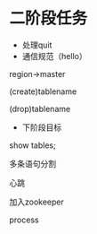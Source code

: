 # 二阶段任务

+ 处理quit
+ 通信规范（hello）

region->master

(create)tablename

(drop)tablename

+ 下阶段目标

show tables;

多条语句分割

心跳

加入zookeeper

process